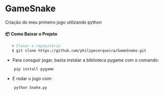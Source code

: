 # GameSnake
 Criação do meu primeiro jogo utilizando python


#### 📦 Como Baixar o Projeto
```bash
   # Clonar o repositório
   $ git clone https://github.com/philipecerqueira/GameSnake.git
```

- Para consguir jogar, basta instalar a biblioteca pygame com o comando:
```bash
    pip install pygame
```

- E rodar o jogo com:
```bash
    python Snake.py
```
